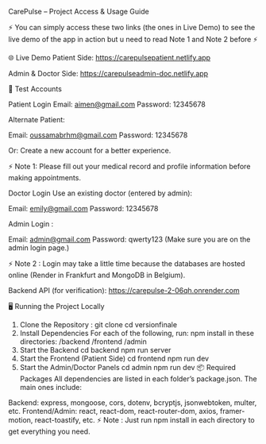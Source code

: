 CarePulse – Project Access & Usage Guide


⚡ You can simply access these two links (the ones in Live Demo) to see the live demo of the app in action but u need to read Note 1 and Note 2 before ⚡

🌐 Live Demo 
Patient Side:
https://carepulsepatient.netlify.app

Admin & Doctor Side:
https://carepulseadmin-doc.netlify.app

👤 Test Accounts

Patient Login
Email: aimen@gmail.com
Password: 12345678

Alternate Patient:

Email: oussamabrhm@gmail.com
Password: 12345678

Or: Create a new account for a better experience.

⚡ Note 1: Please fill out your medical record and profile information before making appointments.

Doctor Login
Use an existing doctor (entered by admin):

Email: emily@gmail.com
Password: 12345678


Admin Login :

Email: admin@gmail.com
Password: qwerty123
(Make sure you are on the admin login page.)

⚡ Note 2 : Login may take a little time because the databases are hosted online (Render in Frankfurt and MongoDB in Belgium).

Backend API (for verification):
https://carepulse-2-06qh.onrender.com

🖥️ Running the Project Locally
1. Clone the Repository : 
git clone <your-repo-url>
cd versionfinale
2. Install Dependencies
For each of the following, run:
npm install
in these directories:
/backend
/frontend
/admin
3. Start the Backend
cd backend
npm run server
4. Start the Frontend (Patient Side)
cd frontend
npm run dev
5. Start the Admin/Doctor Panels
cd admin
npm run dev
📦 Required Packages
All dependencies are listed in each folder’s package.json. The main ones include:

Backend: express, mongoose, cors, dotenv, bcryptjs, jsonwebtoken, multer, etc.
Frontend/Admin: react, react-dom, react-router-dom, axios, framer-motion, react-toastify, etc.
⚡ Note : Just run npm install in each directory to get everything you need.
